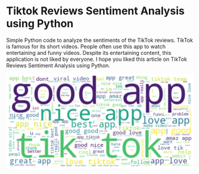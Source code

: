 # Tiktok Reviews Sentiment Analysis using Python

Simple Python code to analyze the sentiments of the TikTok reviews. TikTok is famous for its short videos. People often use this app to watch entertaining and funny videos. Despite its entertaining content, this application is not liked by everyone. I hope you liked this article on TikTok Reviews Sentiment Analysis using Python.

![](textimg.png)